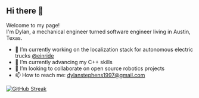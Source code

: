 ## Hi there 👋

<p>Welcome to my page!</br>I'm Dylan, a mechanical engineer turned software engineer living in Austin, Texas. 

- 🔭 I’m currently working on the localization stack for autonomous electric trucks [@einride](https://einride.tech/autonomous)
- 🌱 I’m currently advancing my C++ skills
- 👯 I’m looking to collaborate on open source robotics projects
- 📫 How to reach me: dylanstephens1997@gmail.com

[![GitHub Streak](https://streak-stats.demolab.com?user=dylanstephens1997&theme=catppuccin-latte&hide_border=true&mode=weekly&starting_year=2022background=45%2CEBEBEB00%2CFFFFFF00)](https://git.io/streak-stats)
